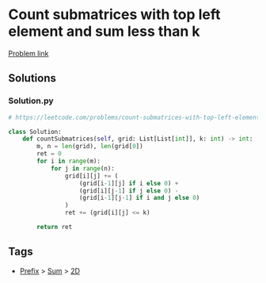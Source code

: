 # Count submatrices with top left element and sum less than k

[Problem link](https://leetcode.com/problems/count-submatrices-with-top-left-element-and-sum-less-than-k/)

## Solutions


### Solution.py
```py
# https://leetcode.com/problems/count-submatrices-with-top-left-element-and-sum-less-than-k/

class Solution:
    def countSubmatrices(self, grid: List[List[int]], k: int) -> int:
        m, n = len(grid), len(grid[0])
        ret = 0
        for i in range(m):
            for j in range(n):
                grid[i][j] += (
                    (grid[i-1][j] if i else 0) +
                    (grid[i][j-1] if j else 0) -
                    (grid[i-1][j-1] if i and j else 0)
                )
                ret += (grid[i][j] <= k)

        return ret
```
## Tags

* [Prefix](/README.md#Prefix) > [Sum](/README.md#Prefix-Sum) > [2D](/README.md#Prefix-Sum-2D)
